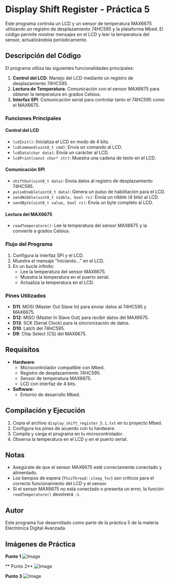 # Display Shift Register - Práctica 5

Este programa controla un LCD y un sensor de temperatura MAX6675 utilizando un registro de desplazamiento 74HC595 y la plataforma Mbed. El código permite mostrar mensajes en el LCD y leer la temperatura del sensor, actualizándola periódicamente.

## Descripción del Código

El programa utiliza las siguientes funcionalidades principales:

1. **Control del LCD**: Manejo del LCD mediante un registro de desplazamiento 74HC595.
2. **Lectura de Temperatura**: Comunicación con el sensor MAX6675 para obtener la temperatura en grados Celsius.
3. **Interfaz SPI**: Comunicación serial para controlar tanto el 74HC595 como el MAX6675.

### Funciones Principales

#### Control del LCD
- `lcdInit()`: Inicializa el LCD en modo de 4 bits.
- `lcdCommand(uint8_t cmd)`: Envía un comando al LCD.
- `lcdData(char data)`: Envía un carácter al LCD.
- `lcdPrint(const char* str)`: Muestra una cadena de texto en el LCD.

#### Comunicación SPI
- `shiftOut(uint8_t data)`: Envía datos al registro de desplazamiento 74HC595.
- `pulseEnable(uint8_t data)`: Genera un pulso de habilitación para el LCD.
- `sendNibble(uint8_t nibble, bool rs)`: Envía un nibble (4 bits) al LCD.
- `sendByte(uint8_t value, bool rs)`: Envía un byte completo al LCD.

#### Lectura del MAX6675
- `readTemperature()`: Lee la temperatura del sensor MAX6675 y la convierte a grados Celsius.

### Flujo del Programa

1. Configura la interfaz SPI y el LCD.
2. Muestra el mensaje "Iniciando..." en el LCD.
3. En un bucle infinito:
   - Lee la temperatura del sensor MAX6675.
   - Muestra la temperatura en el puerto serial.
   - Actualiza la temperatura en el LCD.

### Pines Utilizados

- **D11**: MOSI (Master Out Slave In) para enviar datos al 74HC595 y MAX6675.
- **D12**: MISO (Master In Slave Out) para recibir datos del MAX6675.
- **D13**: SCK (Serial Clock) para la sincronización de datos.
- **D10**: Latch del 74HC595.
- **D9**: Chip Select (CS) del MAX6675.

## Requisitos

- **Hardware**:
  - Microcontrolador compatible con Mbed.
  - Registro de desplazamiento 74HC595.
  - Sensor de temperatura MAX6675.
  - LCD con interfaz de 4 bits.
- **Software**:
  - Entorno de desarrollo Mbed.

## Compilación y Ejecución

1. Copia el archivo `display_shift_register_5.1.txt` en tu proyecto Mbed.
2. Configura los pines de acuerdo con tu hardware.
3. Compila y carga el programa en tu microcontrolador.
4. Observa la temperatura en el LCD y en el puerto serial.

## Notas

- Asegúrate de que el sensor MAX6675 esté correctamente conectado y alimentado.
- Los tiempos de espera (`ThisThread::sleep_for`) son críticos para el correcto funcionamiento del LCD y el sensor.
- Si el sensor MAX6675 no está conectado o presenta un error, la función `readTemperature()` devolverá `-1`.

## Autor

Este programa fue desarrollado como parte de la práctica 5 de la materia Electrónica Digital Avanzada.

## Imágenes de Práctica
**Punto 1**
![Image](https://github.com/user-attachments/assets/49ee7fd5-be45-4265-9edd-854f5b96a714)

** Punto 2**
![Image](https://github.com/user-attachments/assets/12f89d10-c882-4b52-b5f5-15f2b890733f)

**Punto 3**
![Image](https://github.com/user-attachments/assets/b1da78ff-f1cb-4699-be59-3c49fa3ca495)